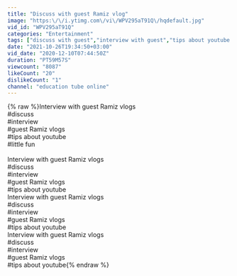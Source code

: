 ```yaml
---
title: "Discuss with guest Ramiz vlog"
image: "https:\/\/i.ytimg.com\/vi\/WPV295aT91Q\/hqdefault.jpg"
vid_id: "WPV295aT91Q"
categories: "Entertainment"
tags: ["discuss with guest","interview with guest","tips about youtube channl"]
date: "2021-10-26T19:34:50+03:00"
vid_date: "2020-12-10T07:44:50Z"
duration: "PT59M57S"
viewcount: "8087"
likeCount: "20"
dislikeCount: "1"
channel: "education tube online"
---
```

{% raw %}Interview with guest Ramiz vlogs<br />#discuss<br />#interview<br />#guest Ramiz vlogs<br />#tips about youtube<br />#little fun<br /><br />Interview with guest Ramiz vlogs<br />#discuss<br />#interview<br />#guest Ramiz vlogs<br />#tips about youtube<br />Interview with guest Ramiz vlogs<br />#discuss<br />#interview<br />#guest Ramiz vlogs<br />#tips about youtube<br />Interview with guest Ramiz vlogs<br />#discuss<br />#interview<br />#guest Ramiz vlogs<br />#tips about youtube{% endraw %}
